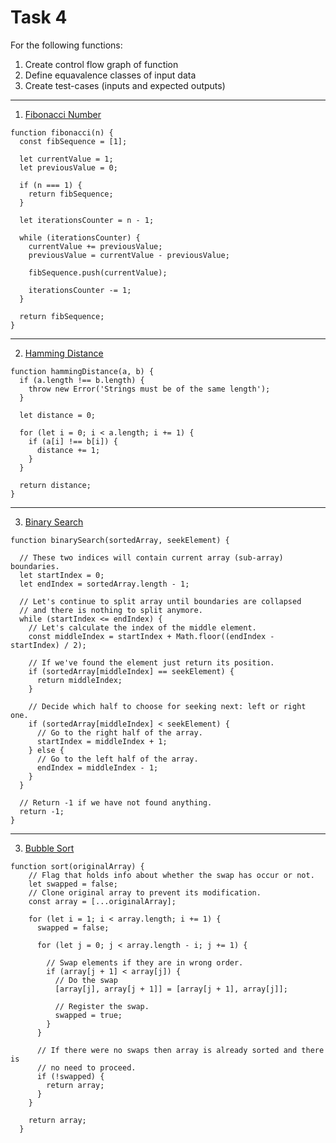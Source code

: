 # Task 4

For the following functions:
1) Create control flow graph of function
2) Define equavalence classes of input data
3) Create test-cases (inputs and expected outputs)

--------------------

1) [Fibonacci Number](https://github.com/trekhleb/javascript-algorithms/blob/master/src/algorithms/math/fibonacci/README.md)

```
function fibonacci(n) {
  const fibSequence = [1];

  let currentValue = 1;
  let previousValue = 0;

  if (n === 1) {
    return fibSequence;
  }

  let iterationsCounter = n - 1;

  while (iterationsCounter) {
    currentValue += previousValue;
    previousValue = currentValue - previousValue;

    fibSequence.push(currentValue);

    iterationsCounter -= 1;
  }

  return fibSequence;
}
```

--------------------

2) [Hamming Distance](https://github.com/trekhleb/javascript-algorithms/blob/master/src/algorithms/string/hamming-distance/README.md)


```
function hammingDistance(a, b) {
  if (a.length !== b.length) {
    throw new Error('Strings must be of the same length');
  }

  let distance = 0;

  for (let i = 0; i < a.length; i += 1) {
    if (a[i] !== b[i]) {
      distance += 1;
    }
  }

  return distance;
}
```
  
--------------------

3) [Binary Search](https://github.com/trekhleb/javascript-algorithms/blob/master/src/algorithms/search/binary-search/README.md)

```
function binarySearch(sortedArray, seekElement) {

  // These two indices will contain current array (sub-array) boundaries.
  let startIndex = 0;
  let endIndex = sortedArray.length - 1;

  // Let's continue to split array until boundaries are collapsed
  // and there is nothing to split anymore.
  while (startIndex <= endIndex) {
    // Let's calculate the index of the middle element.
    const middleIndex = startIndex + Math.floor((endIndex - startIndex) / 2);

    // If we've found the element just return its position.
    if (sortedArray[middleIndex] == seekElement) {
      return middleIndex;
    }

    // Decide which half to choose for seeking next: left or right one.
    if (sortedArray[middleIndex] < seekElement) {
      // Go to the right half of the array.
      startIndex = middleIndex + 1;
    } else {
      // Go to the left half of the array.
      endIndex = middleIndex - 1;
    }
  }

  // Return -1 if we have not found anything.
  return -1;
}
``` 
 
 
  
--------------------

3) [Bubble Sort](https://github.com/trekhleb/javascript-algorithms/blob/master/src/algorithms/sorting/bubble-sort/README.md)

```
function sort(originalArray) {
    // Flag that holds info about whether the swap has occur or not.
    let swapped = false;
    // Clone original array to prevent its modification.
    const array = [...originalArray];

    for (let i = 1; i < array.length; i += 1) {
      swapped = false;

      for (let j = 0; j < array.length - i; j += 1) {
      
        // Swap elements if they are in wrong order.
        if (array[j + 1] < array[j]) {
          // Do the swap
          [array[j], array[j + 1]] = [array[j + 1], array[j]];

          // Register the swap.
          swapped = true;
        }
      }

      // If there were no swaps then array is already sorted and there is
      // no need to proceed.
      if (!swapped) {
        return array;
      }
    }

    return array;
  }

```
